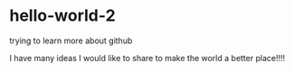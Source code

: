 # hello-world-2
trying to learn more about github

I have many ideas I would like to share to make the world a better place!!!!
